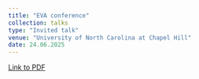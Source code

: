 ```yaml
---
title: "EVA conference"
collection: talks
type: "Invited talk"
venue: "University of North Carolina at Chapel Hill"
date: 24.06.2025
---
```


[Link to PDF](https://datashare.tu-dresden.de/s/yW8PHK85qjjkNWe)

